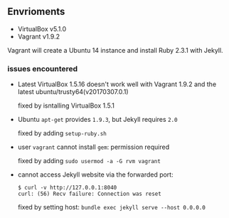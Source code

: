 ## Envrioments 
 - VirtualBox v5.1.0
 - Vagrant v1.9.2

Vagrant will create a Ubuntu 14 instance and install Ruby 2.3.1 with Jekyll. 


### issues encountered
 - Latest VirtualBox 1.5.16 doesn't work well with Vagrant 1.9.2 and the latest ubuntu/trusty64(v20170307.0.1)
     
     fixed by isntalling VirtualBox 1.5.1
 - Ubuntu `apt-get` provides `1.9.3`, but Jekyll requires `2.0`
     
     fixed by adding `setup-ruby.sh`
     
 - user `vagrant` cannot install `gem`: permission required 

      fixed by adding `sudo usermod -a -G rvm vagrant`
      
 - cannot access Jekyll website via the forwarded port: 
    
    ```
   $ curl -v http://127.0.0.1:8040
   curl: (56) Recv failure: Connection was reset
   ```
    fixed by setting host: `bundle exec jekyll serve --host 0.0.0.0`
